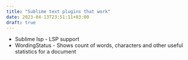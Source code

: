 ```yaml
---
title: "Sublime text plugins that work"
date: 2023-04-13T23:51:11+03:00
draft: true
---
```


- Sublime lsp - LSP support
- WordingStatus - Shows count of words, characters and other useful statistics for a document